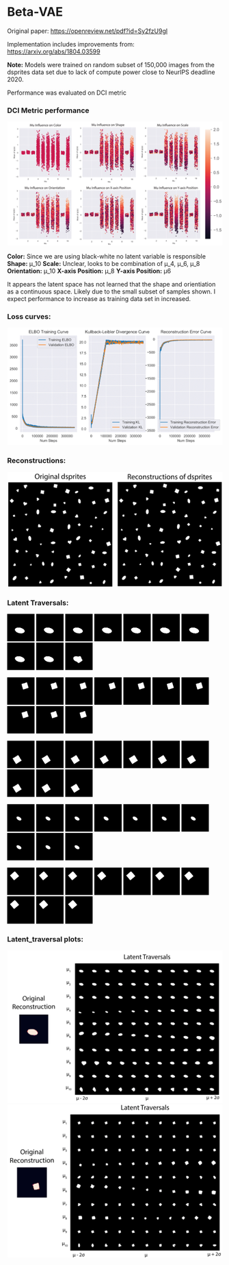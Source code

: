 # Beta-VAE 
Original paper: https://openreview.net/pdf?id=Sy2fzU9gl

Implementation includes improvements from: https://arxiv.org/abs/1804.03599

<b>Note:</b> Models were trained on random subset of 150,000 images from the dsprites data set due to lack of compute power close to NeurIPS deadline 2020.

Performance was evaluated on DCI metric

### DCI Metric performance
![DCI](figures/Figure_4_flat.png)

<b>Color:</b> Since we are using black-white no latent variable is responsible
<b>Shape:</b> μ_10
<b>Scale:</b> Unclear, looks to be combination of μ_4, μ_6, μ_8  
<b>Orientation:</b> μ_10
<b>X-axis Position:</b> μ_8
<b>Y-axis Position:</b>  μ6

It appears the latent space has not learned that the shape and orientiation as a continuous space. Likely due to the small subset of samples shown. I expect performance to increase as training data set in increased. 

### Loss curves:
![Loss](figures/Figure_2.png)

### Reconstructions:
![Recons](figures/Figure_3.png)

### Latent Traversals:
![Trav2](figures/mu_gifs/mu1_var1.gif)
![Trav2](figures/mu_gifs/mu1_var2.gif)
![Trav2](figures/mu_gifs/mu1_var3.gif)
![Trav2](figures/mu_gifs/mu1_var4.gif)
![Trav2](figures/mu_gifs/mu1_var5.gif)
![Trav2](figures/mu_gifs/mu1_var6.gif)
![Trav2](figures/mu_gifs/mu1_var7.gif)
![Trav2](figures/mu_gifs/mu1_var8.gif)
![Trav2](figures/mu_gifs/mu1_var9.gif)
![Trav2](figures/mu_gifs/mu1_var10.gif)

![Trav2](figures/mu_gifs/mu2_var1.gif)
![Trav2](figures/mu_gifs/mu2_var2.gif)
![Trav2](figures/mu_gifs/mu2_var3.gif)
![Trav2](figures/mu_gifs/mu2_var4.gif)
![Trav2](figures/mu_gifs/mu2_var5.gif)
![Trav2](figures/mu_gifs/mu2_var6.gif)
![Trav2](figures/mu_gifs/mu2_var7.gif)
![Trav2](figures/mu_gifs/mu2_var8.gif)
![Trav2](figures/mu_gifs/mu2_var9.gif)
![Trav2](figures/mu_gifs/mu2_var10.gif)


![Trav2](figures/mu_gifs/mu3_var1.gif)
![Trav2](figures/mu_gifs/mu3_var2.gif)
![Trav2](figures/mu_gifs/mu3_var3.gif)
![Trav2](figures/mu_gifs/mu3_var4.gif)
![Trav2](figures/mu_gifs/mu3_var5.gif)
![Trav2](figures/mu_gifs/mu3_var6.gif)
![Trav2](figures/mu_gifs/mu3_var7.gif)
![Trav2](figures/mu_gifs/mu3_var8.gif)
![Trav2](figures/mu_gifs/mu3_var9.gif)
![Trav2](figures/mu_gifs/mu3_var10.gif)



![Trav2](figures/mu_gifs/mu4_var1.gif)
![Trav2](figures/mu_gifs/mu4_var2.gif)
![Trav2](figures/mu_gifs/mu4_var3.gif)
![Trav2](figures/mu_gifs/mu4_var4.gif)
![Trav2](figures/mu_gifs/mu4_var5.gif)
![Trav2](figures/mu_gifs/mu4_var6.gif)
![Trav2](figures/mu_gifs/mu4_var7.gif)
![Trav2](figures/mu_gifs/mu4_var8.gif)
![Trav2](figures/mu_gifs/mu4_var9.gif)
![Trav2](figures/mu_gifs/mu4_var10.gif)


![Trav2](figures/mu_gifs/mu5_var1.gif)
![Trav2](figures/mu_gifs/mu5_var2.gif)
![Trav2](figures/mu_gifs/mu5_var3.gif)
![Trav2](figures/mu_gifs/mu5_var4.gif)
![Trav2](figures/mu_gifs/mu5_var5.gif)
![Trav2](figures/mu_gifs/mu5_var6.gif)
![Trav2](figures/mu_gifs/mu5_var7.gif)
![Trav2](figures/mu_gifs/mu5_var8.gif)
![Trav2](figures/mu_gifs/mu5_var9.gif)
![Trav2](figures/mu_gifs/mu5_var10.gif)


### Latent_traversal plots:
![Trav1](figures/Traversal1.png)
![Trav2](figures/Traversal2.png)



